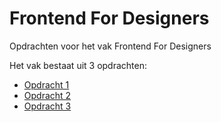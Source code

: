 # Frontend For Designers
Opdrachten voor het vak Frontend For Designers

Het vak bestaat uit 3 opdrachten:

- [Opdracht 1](Mohammed1967.github.io/Frontend-For-Designers/tree/master/Opdracht%1)
- [Opdracht 2](Mohammed1967.github.io/Frontend-For-Designers/tree/master/Opdracht2)
- [Opdracht 3](Mohammed1967.github.io/Frontend-For-Designers/tree/master/Opdracht3)
